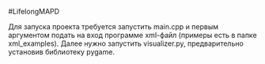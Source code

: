 #LifelongMAPD

Для запуска проекта требуется запустить main.cpp и первым аргументом
подать на вход программе xml-файл (примеры есть в папке xml_examples).
Далее нужно запустить visualizer.py, предварительно установив библиотеку
pygame.
